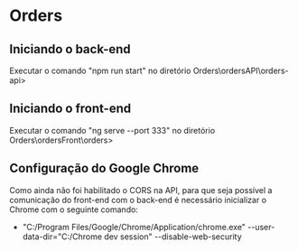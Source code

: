 # Orders
## Iniciando o back-end
 Executar o comando "npm run start" no diretório Orders\ordersAPI\orders-api> 

## Iniciando o front-end
 Executar o comando "ng serve --port 333" no diretório Orders\ordersFront\orders>
 
## Configuração do Google Chrome
 Como ainda não foi habilitado o CORS na API, para que seja possível a comunicação do front-end com o back-end é necessário inicializar o Chrome com o seguinte comando:
 * "C:/Program Files/Google/Chrome/Application/chrome.exe" --user-data-dir="C:/Chrome dev session" --disable-web-security
